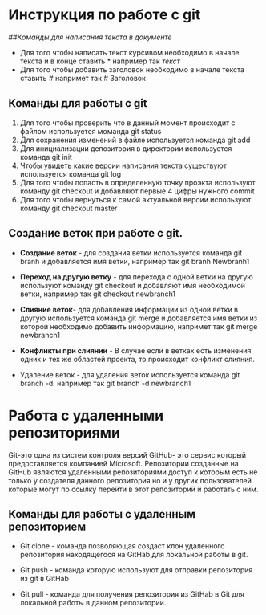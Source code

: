 # Инструкция по работе с git
##*Команды для написания текста в документе*

* Для того чтобы написать текст курсивом необходимо в начале текста и в конце ставить * например так *текст*
* Для того чтобы добавить заголовок необходимо в начале текста ставить # напримет так # Заголовок
## Команды для работы с git
1. Для того чтобы проверить что в данный момент происходит с файлом используется моманда git status
2. Для сохранения изменений в файле используется команда git add
3. Для инициализации депозитория в директории используется команда git init
4. Чтобы увидеть какие версии написания текста существуют используется команда git log
5. Для того чтобы попасть в определенную точку проэкта используют команду git checkout и добавляют первые 4 цифры нужного commit
6. Для того чтобы вернуться к самой актуальной версии используют команду git checkout master

## Создание веток при работе с git.

* **Создание веток** - для создания ветки используется команда git branh и добавляется имя ветки, например так git branh Newbranh1
* **Переход на другую ветку** - для перехода с одной ветки на другую используют команду git checkout и добавляют имя необходимой ветки, например так git checkout newbranch1

* **Слияние веток**- для добавления информации из одной ветки в другую используется команда git merge и добавляется имя ветки из которой необходимо добавить информацию, напримет так git merge newbranch1

* **Конфликты при слиянии** - В случае если в ветках есть изменения одних и тех же областей проекта, то происходит конфликт слияния.

* Удаление веток - для удаления веток используется команда git branch -d. например так git branch -d newbranch1

# Работа с удаленными репозиториями
Git-это одна из систем контроля версий
GitHub- это сервис который предоставляется компанией Microsoft.
Репозитории созданные на GitHub являются удаленными репозиториями доступ к которым есть не только у создателя данного репозитория но и у других пользователей которые могут по ссылку перейти в этот репозиторий и работать с ним.

## Команды для работы с удаленным репозиторием

* Git clone - команда позволяющая создаст клон удаленного репозитория находящегося на GitHab для локальной работы в git.

* Git push - команда которую используют для отправки репозитория из git в GitHab

* Git pull - команда для получения репозитория из GitHab в Git для локальной работы в данном репозитории.
